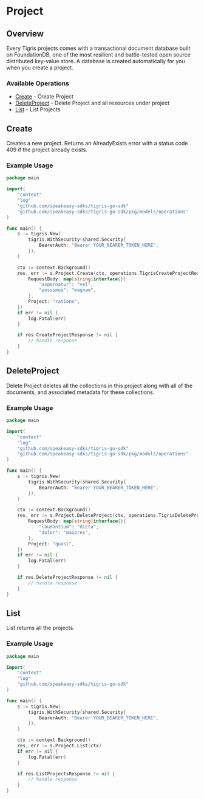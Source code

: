 # Project

## Overview

Every Tigris projects comes with a transactional document database built on FoundationDB, one of the most resilient and battle-tested open source distributed key-value store. A database is created automatically for you when you create a project.

### Available Operations

* [Create](#create) - Create Project
* [DeleteProject](#deleteproject) - Delete Project and all resources under project
* [List](#list) - List Projects

## Create

Creates a new project. Returns an AlreadyExists error with a status code 409 if the project already exists.

### Example Usage

```go
package main

import(
	"context"
	"log"
	"github.com/speakeasy-sdks/tigris-go-sdk"
	"github.com/speakeasy-sdks/tigris-go-sdk/pkg/models/operations"
)

func main() {
    s := tigris.New(
        tigris.WithSecurity(shared.Security{
            BearerAuth: "Bearer YOUR_BEARER_TOKEN_HERE",
        }),
    )

    ctx := context.Background()
    res, err := s.Project.Create(ctx, operations.TigrisCreateProjectRequest{
        RequestBody: map[string]interface{}{
            "aspernatur": "vel",
            "possimus": "magnam",
        },
        Project: "ratione",
    })
    if err != nil {
        log.Fatal(err)
    }

    if res.CreateProjectResponse != nil {
        // handle response
    }
}
```

## DeleteProject

Delete Project deletes all the collections in this project along with all of the documents, and associated metadata for these collections.

### Example Usage

```go
package main

import(
	"context"
	"log"
	"github.com/speakeasy-sdks/tigris-go-sdk"
	"github.com/speakeasy-sdks/tigris-go-sdk/pkg/models/operations"
)

func main() {
    s := tigris.New(
        tigris.WithSecurity(shared.Security{
            BearerAuth: "Bearer YOUR_BEARER_TOKEN_HERE",
        }),
    )

    ctx := context.Background()
    res, err := s.Project.DeleteProject(ctx, operations.TigrisDeleteProjectRequest{
        RequestBody: map[string]interface{}{
            "laudantium": "dicta",
            "dolor": "maiores",
        },
        Project: "quasi",
    })
    if err != nil {
        log.Fatal(err)
    }

    if res.DeleteProjectResponse != nil {
        // handle response
    }
}
```

## List

List returns all the projects.

### Example Usage

```go
package main

import(
	"context"
	"log"
	"github.com/speakeasy-sdks/tigris-go-sdk"
)

func main() {
    s := tigris.New(
        tigris.WithSecurity(shared.Security{
            BearerAuth: "Bearer YOUR_BEARER_TOKEN_HERE",
        }),
    )

    ctx := context.Background()
    res, err := s.Project.List(ctx)
    if err != nil {
        log.Fatal(err)
    }

    if res.ListProjectsResponse != nil {
        // handle response
    }
}
```
